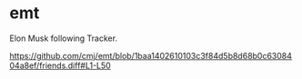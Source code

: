 # emt
Elon Musk following Tracker.

https://github.com/cmj/emt/blob/1baa1402610103c3f84d5b8d68b0c6308404a8ef/friends.diff#L1-L50
